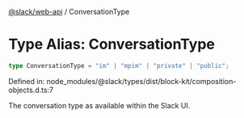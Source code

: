[@slack/web-api](../index.md) / ConversationType

# Type Alias: ConversationType

```ts
type ConversationType = "im" | "mpim" | "private" | "public";
```

Defined in: node\_modules/@slack/types/dist/block-kit/composition-objects.d.ts:7

The conversation type as available within the Slack UI.
